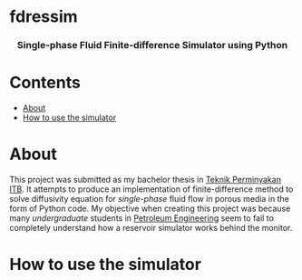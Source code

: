 # fdressim

<h3 align='center'>Single-phase Fluid Finite-difference Simulator using Python </h3>

# Contents

- [About](#about)
- [How to use the simulator](#how-to-use-the-simulator)

# About
This project was submitted as my bachelor thesis in [Teknik Perminyakan ITB][]. It attempts to produce an implementation of finite-difference method to solve diffusivity equation for *single-phase* fluid flow in porous media in the form of Python code. My objective when creating this project was because many *undergraduate* students in [Petroleum Engineering][] seem to fail to completely understand how a reservoir simulator works behind the monitor.

<!--My pure and naive motivation was because I just wanted to code ;).-->



# How to use the simulator










[Teknik Perminyakan ITB]: http://tm.itb.ac.id/
[Petroleum Engineering]: https://en.wikipedia.org/wiki/Petroleum_engineering
